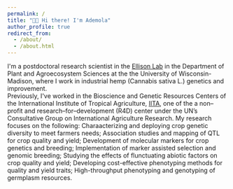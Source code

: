 ```yaml
---
permalink: /
title: "👋🏿 Hi there! I'm Ademola"
author_profile: true
redirect_from: 
  - /about/
  - /about.html
---
```





I'm a postdoctoral research scientist in the 
[Ellison Lab](https://alternativecrops.horticulture.wisc.edu/staff/aina-ademola/) 
in the Department of Plant and Agroecosystem Sciences at the the University of Wisconsin-Madison, 
where I work in industrial hemp (Cannabis sativa L.) genetics and improvement.  
Previously, I've worked in the Bioscience and Genetic Resources Centers of the 
International Institute of Tropical Agriculture, [IITA](https://www.iita.org/research/genetic-resources/),
one of the a non–profit and research–for–development (R4D) center under the UN’s 
Consultative Group on International Agriculture Research. My research focuses on the following:
Charaacterizing and deploying crop genetic diversity to meet farmers needs;
Association studies and mapping of QTL for crop quality and yield;
Development of molecular markers for crop genetics and breeding;
Implementation of marker assisted selection and genomic breeding;
Studying the effects of flunctuating abiotic factors on crop quality and yield;
Developing cost-effective phenotyping methods for quality and yield traits;
High-throughput phenotyping and genotyping of germplasm resources.



